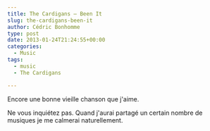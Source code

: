 ```yaml
---
title: The Cardigans – Been It
slug: the-cardigans-been-it
author: Cédric Bonhomme
type: post
date: 2013-01-24T21:24:55+00:00
categories:
  - Music
tags:
  - music
  - The Cardigans

---
```

Encore une bonne vieille chanson que j'aime.

Ne vous inquiétez pas. Quand j'aurai partagé un certain nombre de musiques je me
calmerai naturellement.